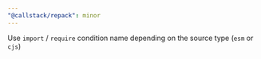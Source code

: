 ```yaml
---
"@callstack/repack": minor
---
```


Use `import` / `require` condition name depending on the source type (`esm` or `cjs`)
